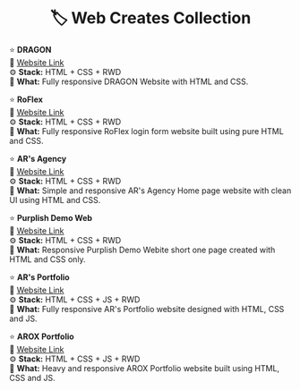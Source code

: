 **<h1 align="center">🏷️ Web Creates Collection</h1>**

⭐ **DRAGON**<br>
🔗 [Website Link](https://dragon-ar.netlify.app/)<br>
⚙️ **Stack:** HTML + CSS + RWD<br>
📝 **What:** Fully responsive DRAGON Website with HTML and CSS.
<br>

⭐ **RoFlex**<br>
🔗 [Website Link](https://roflex-login.netlify.app/)<br>
⚙️ **Stack:** HTML + CSS + RWD<br>
📝 **What:** Fully responsive RoFlex login form website built using pure HTML and CSS.
<br>

⭐ **AR's Agency**<br>
🔗 [Website Link](https://ar-agency.netlify.app/)<br>
⚙️ **Stack:** HTML + CSS + RWD<br>
📝 **What:** Simple and responsive AR's Agency Home page website with clean UI using HTML and CSS.
<br>

⭐ **Purplish Demo Web**<br>
🔗 [Website Link](https://purplish-web-demo.netlify.app/)<br>
⚙️ **Stack:** HTML + CSS + RWD<br>
📝 **What:** Responsive Purplish Demo Webite short one page created with HTML and CSS only.
<br>

⭐ **AR's Portfolio**<br>
🔗 [Website Link](https://ar-portfolio-demo.netlify.app/)<br>
⚙️ **Stack:** HTML + CSS + JS + RWD<br>
📝 **What:** Fully responsive AR's Portfolio website designed with HTML, CSS and JS.
<br>

⭐ **AROX Portfolio**<br>
🔗 [Website Link](https://arox-portfolio.netlify.app/)<br>
⚙️ **Stack:** HTML + CSS + JS + RWD<br>
📝 **What:** Heavy and responsive AROX Portfolio website built using HTML, CSS and JS.
<br>
